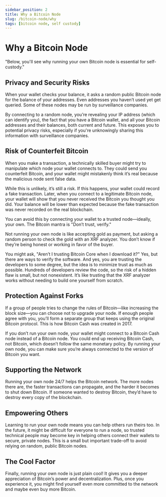 ```yaml
---
sidebar_position: 2
title: Why a Bitcoin Node
slug: /bitcoin-node/why
tags: [bitcoin node, self custody]
---
```


# Why a Bitcoin Node

"Below, you'll see why running your own Bitcoin node is essential for self-custody."


## Privacy and Security Risks

When your wallet checks your balance, it asks a random public Bitcoin node for the balance of your addresses. Even addresses you haven’t used yet get queried. Some of these nodes may be run by surveillance companies.

By connecting to a random node, you’re revealing your IP address (which can identify you), the fact that you have a Bitcoin wallet, and all your Bitcoin addresses and their balances, both current and future. This exposes you to potential privacy risks, especially if you're unknowingly sharing this information with surveillance companies.


## Risk of Counterfeit Bitcoin

When you make a transaction, a technically skilled buyer might try to manipulate which node your wallet connects to. They could send you counterfeit Bitcoin, and your wallet might mistakenly think it’s real because the malicious node sent false data.

While this is unlikely, it’s still a risk. If this happens, your wallet could record a fake transaction. Later, when you connect to a legitimate Bitcoin node, your wallet will show that you never received the Bitcoin you thought you did. Your balance will be lower than expected because the fake transaction was never recorded on the real blockchain.

You can avoid this by connecting your wallet to a trusted node—ideally, your own. The Bitcoin mantra is "Don’t trust, verify."

Not running your own node is like accepting gold as payment, but asking a random person to check the gold with an XRF analyzer. You don’t know if they’re being honest or working in favor of the buyer.

You might ask, "Aren’t I trusting Bitcoin Core when I download it?" Yes, but there are ways to verify the software. And yes, you are trusting the developers to some degree, but the idea is to minimize trust as much as possible. Hundreds of developers review the code, so the risk of a hidden flaw is small, but not nonexistent. It’s like trusting that the XRF analyzer works without needing to build one yourself from scratch.


## Protection Against Forks

If a group of people tries to change the rules of Bitcoin—like increasing the block size—you can choose not to upgrade your node. If enough people agree with you, you’ll form a separate group that keeps using the original Bitcoin protocol. This is how Bitcoin Cash was created in 2017.

If you don’t run your own node, your wallet might connect to a Bitcoin Cash node instead of a Bitcoin node. You could end up receiving Bitcoin Cash, not Bitcoin, which doesn’t follow the same monetary policy. By running your own node, you can make sure you’re always connected to the version of Bitcoin you want.


## Supporting the Network

Running your own node 24/7 helps the Bitcoin network. The more nodes there are, the faster transactions can propagate, and the harder it becomes to shut down Bitcoin. If someone wanted to destroy Bitcoin, they’d have to destroy every copy of the blockchain.


## Empowering Others

Learning to run your own node means you can help others run theirs too. In the future, it might be difficult for everyone to run a node, so trusted technical people may become key in helping others connect their wallets to secure, private nodes. This is a small but important trade-off to avoid relying on random, public Bitcoin nodes.


## The Cool Factor

Finally, running your own node is just plain cool! It gives you a deeper appreciation of Bitcoin’s power and decentralization. Plus, once you experience it, you might find yourself even more committed to the network and maybe even buy more Bitcoin.